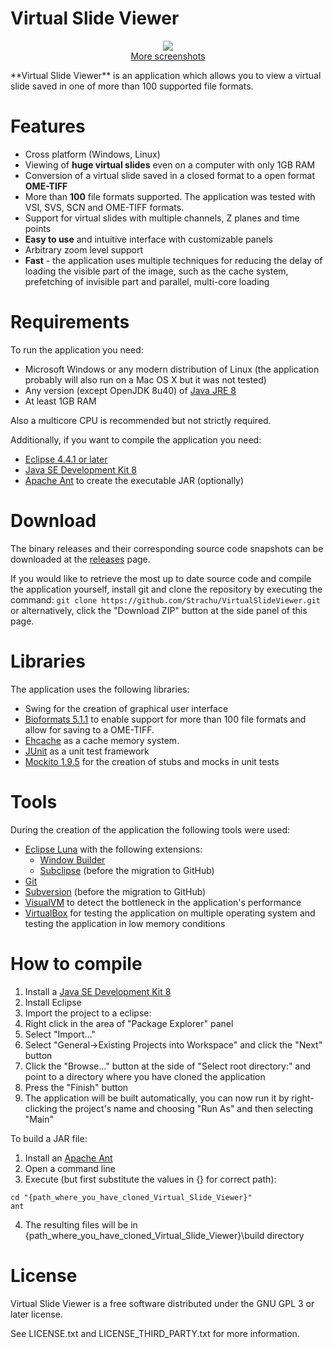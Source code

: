 # Virtual Slide Viewer
<p align="center">
<a href="https://raw.githubusercontent.com/wiki/Strachu/VirtualSlideViewer/Screenshots/MainWindow.png"><img src="https://raw.githubusercontent.com/wiki/Strachu/VirtualSlideViewer/Screenshots/MainWindow.png"/></a><br/>
<a href="https://github.com/Strachu/VirtualSlideViewer/wiki/Screenshots">More screenshots</a>
</p>
**Virtual Slide Viewer** is an application which allows you to view a virtual slide saved in one of more than 100 supported file formats.

# Features
- Cross platform (Windows, Linux)
- Viewing of **huge virtual slides** even on a computer with only 1GB RAM
- Conversion of a virtual slide saved in a closed format to a open format **OME-TIFF**
- More than **100** file formats supported. The application was tested with VSI, SVS, SCN and OME-TIFF formats.
- Support for virtual slides with multiple channels, Z planes and time points
- **Easy to use** and intuitive interface with customizable panels
- Arbitrary zoom level support
- **Fast** - the application uses multiple techniques for reducing the delay of loading the visible part of the image, such as the cache system, prefetching of invisible part and parallel, multi-core loading

# Requirements
To run the application you need:
- Microsoft Windows or any modern distribution of Linux (the application probably will also run on a Mac OS X but it was not tested)
- Any version (except OpenJDK 8u40) of <a href="http://www.oracle.com/technetwork/java/javase/downloads/jre8-downloads-2133155.html">Java JRE 8</a>
- At least 1GB RAM

Also a multicore CPU is recommended but not strictly required.

Additionally, if you want to compile the application you need:
- [Eclipse 4.4.1 or later](https://eclipse.org/)
- [Java SE Development Kit 8](http://www.oracle.com/technetwork/java/javase/downloads/jdk8-downloads-2133151.html)
- [Apache Ant](http://ant.apache.org/) to create the executable JAR (optionally)

# Download
The binary releases and their corresponding source code snapshots can be downloaded at the [releases](https://github.com/Strachu/VirtualSlideViewer/releases) page.

If you would like to retrieve the most up to date source code and compile the application yourself, install git
and clone the repository by executing the command:
`git clone https://github.com/Strachu/VirtualSlideViewer.git` or alternatively, click the "Download ZIP" button at the side
panel of this page.

# Libraries
The application uses the following libraries:
- Swing for the creation of graphical user interface
- [Bioformats 5.1.1](http://www.openmicroscopy.org/site/support/bio-formats5.1/) to enable support for more than 100 file formats and allow for saving to a OME-TIFF.
- [Ehcache](http://ehcache.org/) as a cache memory system.
- [JUnit](http://junit.org/) as a unit test framework
- [Mockito 1.9.5](https://github.com/mockito/mockito) for the creation of stubs and mocks in unit tests

# Tools
During the creation of the application the following tools were used:
- [Eclipse Luna](https://eclipse.org/) with the following extensions:
  - [Window Builder](http://www.eclipse.org/windowbuilder/)
  - [Subclipse](http://subclipse.tigris.org/servlets/ProjectProcess?pageID=p4wYuA) (before the migration to GitHub)
- [Git](https://git-scm.com/)
- [Subversion](https://subversion.apache.org/) (before the migration to GitHub)
- [VisualVM](https://visualvm.java.net/) to detect the bottleneck in the application's performance
- [VirtualBox](https://www.virtualbox.org/) for testing the application on multiple operating system and testing the application in low memory conditions

# How to compile
1. Install a [Java SE Development Kit 8](http://www.oracle.com/technetwork/java/javase/downloads/jdk8-downloads-2133151.html)
2. Install Eclipse
3. Import the project to a eclipse:
  1. Right click in the area of "Package Explorer" panel
  2. Select "Import..."
  3. Select "General->Existing Projects into Workspace" and click the "Next" button
  4. Click the "Browse..." button at the side of "Select root directory:" and point to a directory where you have cloned the application
  5. Press the "Finish" button
4. The application will be built automatically, you can now run it by right-clicking the project's name and choosing "Run As" and then selecting "Main"

To build a JAR file:

1. Install an [Apache Ant](http://ant.apache.org/)
2. Open a command line
3. Execute (but first substitute the values in {} for correct path):
```
cd "{path_where_you_have_cloned_Virtual_Slide_Viewer}"
ant
```
4. The resulting files will be in {path_where_you_have_cloned_Virtual_Slide_Viewer}\build directory

# License
Virtual Slide Viewer is a free software distributed under the GNU GPL 3 or later license.

See LICENSE.txt and LICENSE_THIRD_PARTY.txt for more information.
